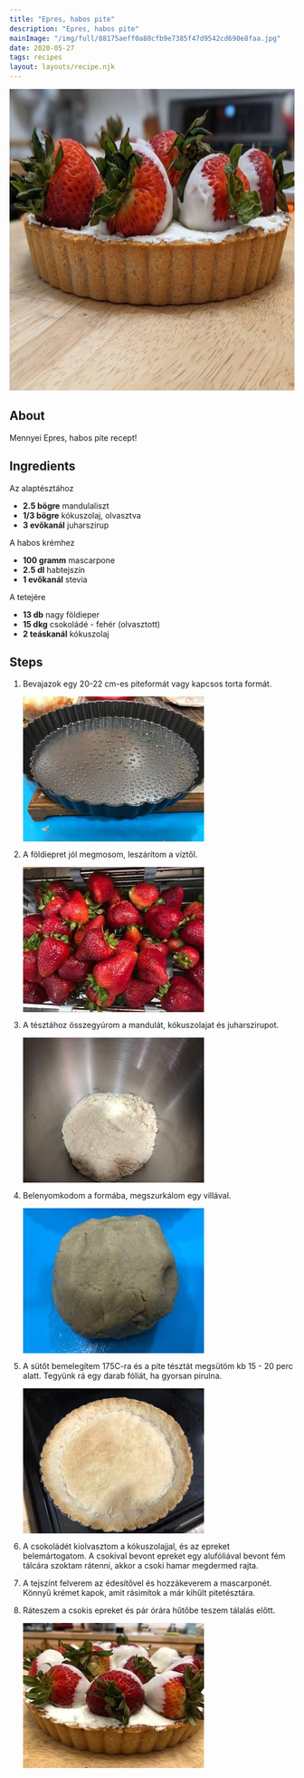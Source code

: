 ```yaml
---
title: "Epres, habos pite"
description: "Epres, habos pite"
mainImage: "/img/full/88175aeff0a80cfb9e7385f47d9542cd690e8faa.jpg"
date: 2020-05-27
tags: recipes
layout: layouts/recipe.njk
---
```

                        
<p align="center"><a href="https://cookpad.com/hu/receptek/12625940-epres-habos-pite" rel="Recipe source page"><img width="751" height="532" src="/img/full/88175aeff0a80cfb9e7385f47d9542cd690e8faa.jpg"/></a></p>

## About
Mennyei Epres, habos pite recept! 

>  

## Ingredients

Az alaptésztához
* **2.5 bögre** mandulaliszt
* **1/3 bögre** kókuszolaj, olvasztva
* **3 evőkanál** juharszirup

A habos krémhez
* **100 gramm** mascarpone
* **2.5 dl** habtejszín
* **1 evőkanál** stevia

A tetejére
* **13 db** nagy földieper
* **15 dkg** csokoládé - fehér (olvasztott)
* **2 teáskanál** kókuszolaj

## Steps

1. Bevajazok egy 20-22 cm-es piteformát vagy kapcsos torta formát.
 
    <p><img width="320" height="256" align="left" src="/img/full/a6dfad600c0aa91b145d71b51f2e584170aed3fa.jpg"/></p><div style="clear: both"/>

2. A földiepret jól megmosom, leszárítom a víztől.
 
    <p><img width="320" height="256" align="left" src="/img/full/37b5b80735269e75bed7156296028c7f9a833902.jpg"/></p><div style="clear: both"/>

3. A tésztához összegyúrom a mandulát, kókuszolajat és juharszirupot.
 
    <p><img width="320" height="256" align="left" src="/img/full/aac614ad4a5d4e3f127c8334126cfcf8d3f3bc53.jpg"/></p><div style="clear: both"/>

4. Belenyomkodom a formába, megszurkálom egy villával.
 
    <p><img width="320" height="256" align="left" src="/img/full/3997ed7402d1946ff65df605f7fd70bbf3fc7e24.jpg"/></p><div style="clear: both"/>

5. A sütőt bemelegítem 175C-ra és a pite tésztát megsütöm kb 15 - 20 perc alatt. Tegyünk rá egy darab fóliát, ha gyorsan pirulna.
 
    <p><img width="320" height="256" align="left" src="/img/full/132d99244f546404d710198c27b6f2112d0b7d65.jpg"/></p><div style="clear: both"/>

6. A csokoládét kiolvasztom a kókuszolajjal, és az epreket belemártogatom. A csokival bevont epreket egy alufóliával bevont fém tálcára szoktam rátenni, akkor a csoki hamar megdermed rajta.
 
    <div style="clear: both"/>

7. A tejszínt felverem az édesítővel és hozzákeverem a mascarponét. Könnyű krémet kapok, amit rásimítok a már kihűlt pitetésztára.
 
    <div style="clear: both"/>

8. Ráteszem a csokis epreket és pár órára hűtőbe teszem tálalás előtt.
 
    <p><img width="320" height="256" align="left" src="/img/full/6255c70292be462a240a2403e6a04bd5237fc524.jpg"/></p><div style="clear: both"/>

